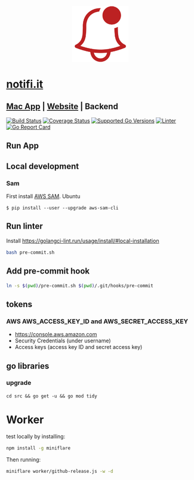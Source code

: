 <p align="center"><img height="150px" src="https://raw.githubusercontent.com/maxisme/notifi/master/images/bell.png"></p>

# [notifi.it](https://notifi.it/)

## [Mac App](https://github.com/maxisme/notifi) | [Website](https://github.com/maxisme/notifi.it) | Backend

[![Build Status](https://github.com/maxisme/notifi-backend/workflows/notifi/badge.svg)](https://github.com/maxisme/notifi-backend/actions)
[![Coverage Status](https://codecov.io/gh/maxisme/notifi-backend/branch/master/graph/badge.svg)](https://codecov.io/gh/maxisme/notifi-backend)
[![Supported Go Versions](https://img.shields.io/badge/go-1.16-green)](https://github.com/maxisme/notifi-backend/actions)
[![Linter](https://img.shields.io/badge/lint-golangci--lint-blue)](https://golangci-lint.run/)
[![Go Report Card](https://goreportcard.com/badge/github.com/maxisme/notifi-backend)](https://goreportcard.com/report/github.com/maxisme/notifi-backend)


## Run App

## Local development
### Sam
First install [AWS SAM](https://docs.aws.amazon.com/serverless-application-model/latest/developerguide/serverless-sam-cli-install.html).
Ubuntu
```
$ pip install --user --upgrade aws-sam-cli
```


## Run linter
Install https://golangci-lint.run/usage/install/#local-installation
```bash
bash pre-commit.sh
```

## Add pre-commit hook

```bash
ln -s $(pwd)/pre-commit.sh $(pwd)/.git/hooks/pre-commit
```

## tokens
### AWS AWS_ACCESS_KEY_ID and AWS_SECRET_ACCESS_KEY
 - https://console.aws.amazon.com
 - Security Credentials (under username)
 - Access keys (access key ID and secret access key)
 
## go libraries
### upgrade
```
cd src && go get -u && go mod tidy
```

# Worker
test locally by installing:
```bash
npm install -g miniflare
```

Then running:
```bash
miniflare worker/github-release.js -w -d
```
